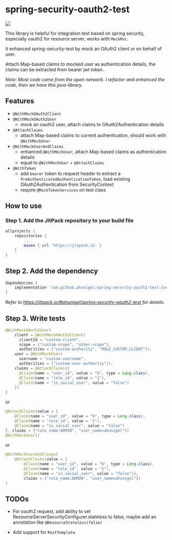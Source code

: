 # spring-security-oauth2-test
[![](https://jitpack.io/v/ahunigel/spring-security-oauth2-test.svg)](https://jitpack.io/#ahunigel/spring-security-oauth2-test)

This library is helpful for integration test based on spring security, especially oauth2 for resource server, works 
with `MockMvc`.

It enhanced spring-security-test by mock an OAuth2 client or on behalf of user.

Attach Map-based claims to mocked user as authentication details, the claims can be extracted from bearer jwt token.

_Note: Most code came from the open network. I refactor and enhanced the code, then we have this java-library._

## Features
- `@WithMockOAuth2Client`
- `@WithMockOAuth2User`
    - mock an oauth2 user, attach claims to OAuth2Authentication details
- `@AttachClaims`
    - attach Map-based claims to current authentication, should work with `@WithMockUser`
- `@WithMockUserAndClaims`
    - enhanced `@WithMockUser`, attach Map-based claims as authentication details
    - equal to `@WithMockUser` + `@AttachClaims`
- `@WithToken`
    - add `bearer` token to request header to extract a `PreAuthenticatedAuthenticationToken`,
    load existing OAuth2Authentication from SecurityContext
    - require `@MockTokenServices` on test class

## How to use

### Step 1. Add the JitPack repository to your build file
```groovy
allprojects {
    repositories {
        ...
        maven { url 'https://jitpack.io' }
    }
}
```
## Step 2. Add the dependency
```groovy
dependencies {
    implementation 'com.github.ahunigel:spring-security-oauth2-test:{version}'
}
```
_Refer to https://jitpack.io/#ahunigel/spring-security-oauth2-test for details._

## Step 3. Write tests
```java
@WithMockOAuth2User(
    client = @WithMockOAuth2Client(
      clientId = "custom-client",
      scope = {"custom-scope", "other-scope"},
      authorities = {"custom-authority", "ROLE_CUSTOM_CLIENT"}),
    user = @WithMockUser(
      username = "custom-username",
      authorities = {"custom-user-authority"}),
    claims = @AttachClaims({
      @Claim(name = "user_id", value = "6", type = Long.class),
      @Claim(name = "role_id", value = "1"),
      @Claim(name = "is_social_user", value = "false")
    })
}
```
or
```java
@AttachClaims(value = {
    @Claim(name = "user_id", value = "6", type = Long.class),
    @Claim(name = "role_id", value = "1"),
    @Claim(name = "is_social_user", value = "false")
}, claims = {"role_name:ADMIN", "user_name=ahunigel"})
@WithMockUser()
```
or
```java
@WithMockUserAndClaims(
    @AttachClaims(value = {
        @Claim(name = "user_id", value = "6", type = Long.class),
        @Claim(name = "role_id", value = "1"),
        @Claim(name = "is_social_user", value = "false")},
        claims = {"role_name:ADMIN", "user_name=ahunigel"})
)
```

## TODOs

- For oauth2 request, add ability to set ResourceServerSecurityConfigurer.stateless to false, maybe add an 
annotation like `@ResourceStateless(false)`

- Add support for `RestTemplate`
